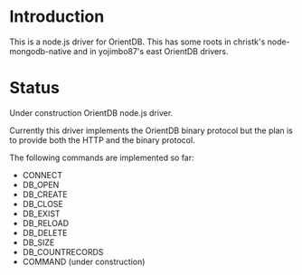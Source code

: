 Introduction
========

This is a node.js driver for OrientDB. This has some roots in christk's node-mongodb-native and in yojimbo87's east OrientDB drivers.

Status
========

Under construction OrientDB node.js driver.

Currently this driver implements the OrientDB binary protocol but the plan is to provide both the HTTP and the binary protocol.

The following commands are implemented so far:

* CONNECT
* DB_OPEN
* DB_CREATE
* DB_CLOSE
* DB_EXIST
* DB_RELOAD
* DB_DELETE
* DB_SIZE
* DB_COUNTRECORDS
* COMMAND (under construction)

